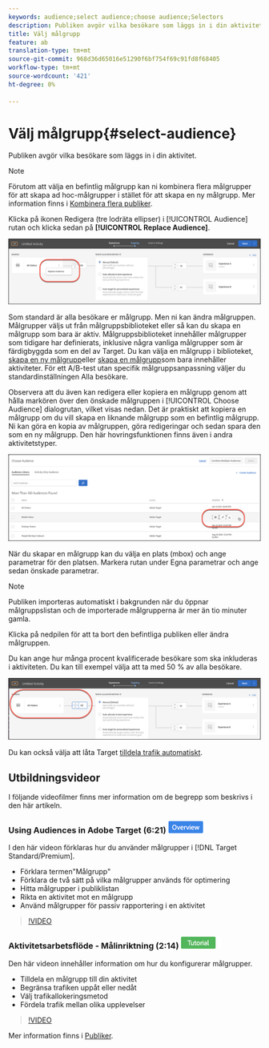 ```yaml
---
keywords: audience;select audience;choose audience;Selectors
description: Publiken avgör vilka besökare som läggs in i din aktivitet.
title: Välj målgrupp
feature: ab
translation-type: tm+mt
source-git-commit: 968d36d65016e51290f6bf754f69c91fd8f68405
workflow-type: tm+mt
source-wordcount: '421'
ht-degree: 0%

---
```



# Välj målgrupp{#select-audience}

Publiken avgör vilka besökare som läggs in i din aktivitet.

>[!NOTE]
>
>Förutom att välja en befintlig målgrupp kan ni kombinera flera målgrupper för att skapa ad hoc-målgrupper i stället för att skapa en ny målgrupp. Mer information finns i [Kombinera flera publiker](/help/c-target/combining-multiple-audiences.md#concept_A7386F1EA4394BD2AB72399C225981E5).

Klicka på ikonen Redigera (tre lodräta ellipser) i [!UICONTROL Audience] rutan och klicka sedan på **[!UICONTROL Replace Audience]**.

![Alternativet Ersätt publik](/help/c-activities/t-test-ab/t-test-create-ab/assets/replace-audience.png)

Som standard är alla besökare er målgrupp. Men ni kan ändra målgruppen. Målgrupper väljs ut från målgruppsbiblioteket eller så kan du skapa en målgrupp som bara är aktiv. Målgruppsbiblioteket innehåller målgrupper som tidigare har definierats, inklusive några vanliga målgrupper som är färdigbyggda som en del av Target. Du kan välja en målgrupp i biblioteket, [skapa en ny målgrupp](/help/c-target/c-audiences/create-audience.md#task_1D507519D3AD4390B507F188BD294DC1)eller [skapa en målgrupp](/help/c-target/creating-activity-only-audience.md#concept_A6BADCF530ED4AE1852E677FEBE68483)som bara innehåller aktiviteter. För ett A/B-test utan specifik målgruppsanpassning väljer du standardinställningen Alla besökare.

Observera att du även kan redigera eller kopiera en målgrupp genom att hålla markören över den önskade målgruppen i [!UICONTROL Choose Audience] dialogrutan, vilket visas nedan. Det är praktiskt att kopiera en målgrupp om du vill skapa en liknande målgrupp som en befintlig målgrupp. Ni kan göra en kopia av målgruppen, göra redigeringar och sedan spara den som en ny målgrupp. Den här hovringsfunktionen finns även i andra aktivitetstyper.

![Målgruppshovring](/help/c-activities/t-test-ab/t-test-create-ab/assets/audience_picker_hover-new.png)

När du skapar en målgrupp kan du välja en plats (mbox) och ange parametrar för den platsen. Markera rutan under Egna parametrar och ange sedan önskade parametrar.

>[!NOTE]
>
>Publiken importeras automatiskt i bakgrunden när du öppnar målgruppslistan och de importerade målgrupperna är mer än tio minuter gamla.

Klicka på nedpilen för att ta bort den befintliga publiken eller ändra målgruppen.

Du kan ange hur många procent kvalificerade besökare som ska inkluderas i aktiviteten. Du kan till exempel välja att ta med 50 % av alla besökare.

![Målgrupp i procent](/help/c-activities/t-test-ab/t-test-create-ab/assets/audperc-new.png)

Du kan också välja att låta Target [tilldela trafik automatiskt](/help/c-activities/automated-traffic-allocation/automated-traffic-allocation.md#concept_A1407678796B4C569E94CBA8A9F7F5D4).

## Utbildningsvideor

I följande videofilmer finns mer information om de begrepp som beskrivs i den här artikeln.

### Using Audiences in Adobe Target (6:21) ![Overview badge](/help/assets/overview.png)

I den här videon förklaras hur du använder målgrupper i [!DNL Target Standard/Premium].

* Förklara termen&quot;Målgrupp&quot;
* Förklara de två sätt på vilka målgrupper används för optimering
* Hitta målgrupper i publiklistan
* Rikta en aktivitet mot en målgrupp
* Använd målgrupper för passiv rapportering i en aktivitet

>[!VIDEO](https://video.tv.adobe.com/v/17398)

### Aktivitetsarbetsflöde - Målinriktning (2:14) ![självstudiemärke](/help/assets/tutorial.png)

Den här videon innehåller information om hur du konfigurerar målgrupper.

* Tilldela en målgrupp till din aktivitet
* Begränsa trafiken uppåt eller nedåt
* Välj trafikallokeringsmetod
* Fördela trafik mellan olika upplevelser

>[!VIDEO](https://video.tv.adobe.com/v/17385)

Mer information finns i [Publiker](/help/c-target/c-audiences/audiences.md#concept_65BE870D290E412D8BBF557EEA67C271).
